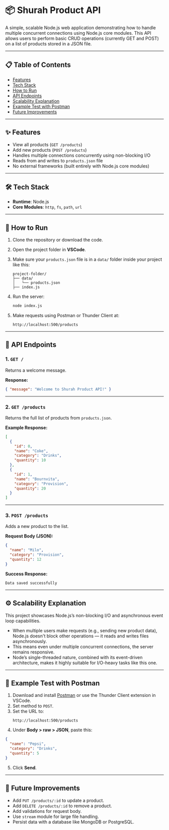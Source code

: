 # 📦 Shurah Product API

A simple, scalable Node.js web application demonstrating how to handle multiple concurrent connections using Node.js core modules. This API allows users to perform basic CRUD operations (currently GET and POST) on a list of products stored in a JSON file.

---

## 📋 Table of Contents

- [Features](#features)
- [Tech Stack](#tech-stack)
- [How to Run](#how-to-run)
- [API Endpoints](#api-endpoints)
- [Scalability Explanation](#scalability-explanation)
- [Example Test with Postman](#example-test-with-postman)
- [Future Improvements](#future-improvements)

---

## ✨ Features

- View all products (`GET /products`)
- Add new products (`POST /products`)
- Handles multiple connections concurrently using non-blocking I/O
- Reads from and writes to `products.json` file
- No external frameworks (built entirely with Node.js core modules)

---

## 🛠 Tech Stack

- **Runtime**: Node.js
- **Core Modules**: `http`, `fs`, `path`, `url`

---

## 🚀 How to Run

1. Clone the repository or download the code.
2. Open the project folder in **VSCode**.
3. Make sure your `products.json` file is in a `data/` folder inside your project like this:

   ```
   project-folder/
   ├── data/
   │   └── products.json
   ├── index.js
   ```

4. Run the server:

   ```bash
   node index.js
   ```

5. Make requests using Postman or Thunder Client at:

   ```
   http://localhost:500/products
   ```

---

## 🔌 API Endpoints

### 1. `GET /`

Returns a welcome message.

**Response:**

```json
{ "message": "Welcome to Shurah Product API!" }
```

---

### 2. `GET /products`

Returns the full list of products from `products.json`.

**Example Response:**

```json
[
  {
    "id": 0,
    "name": "Coke",
    "category": "Drinks",
    "quantity": 10
  },
  {
    "id": 1,
    "name": "Bournvita",
    "category": "Provision",
    "quantity": 20
  }
]
```

---

### 3. `POST /products`

Adds a new product to the list.

**Request Body (JSON):**

```json
{
  "name": "Milo",
  "category": "Provision",
  "quantity": 12
}
```

**Success Response:**

```
Data saved successfully
```

---

## ⚙️ Scalability Explanation

This project showcases Node.js’s non-blocking I/O and asynchronous event loop capabilities.

- When multiple users make requests (e.g., sending new product data), Node.js doesn't block other operations — it reads and writes files asynchronously.
- This means even under multiple concurrent connections, the server remains responsive.
- Node’s single-threaded nature, combined with its event-driven architecture, makes it highly suitable for I/O-heavy tasks like this one.

---

## 🧪 Example Test with Postman

1. Download and install [Postman](https://www.postman.com/downloads/) or use the Thunder Client extension in VSCode.
2. Set method to `POST`.
3. Set the URL to:
   ```
   http://localhost:500/products
   ```
4. Under **Body > raw > JSON**, paste this:

```json
{
  "name": "Pepsi",
  "category": "Drinks",
  "quantity": 5
}
```

5. Click **Send**.

---

## 🔮 Future Improvements

- Add `PUT /products/:id` to update a product.
- Add `DELETE /products/:id` to remove a product.
- Add validations for request body.
- Use `stream` module for large file handling.
- Persist data with a database like MongoDB or PostgreSQL.
